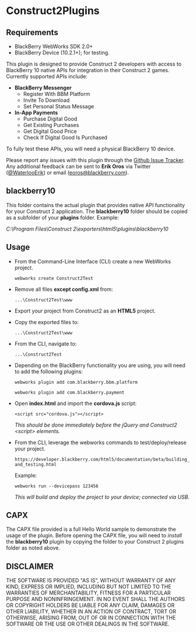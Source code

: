 Construct2Plugins
=================

## Requirements

* BlackBerry WebWorks SDK 2.0+
* BlackBerry Device (10.2.1+); for testing.

This plugin is designed to provide Construct 2 developers with access to BlackBerry 10 native APIs
for integration in their Construct 2 games. Currently supported APIs include:
* **BlackBerry Messenger**
  * Register With BBM Platform
  * Invite To Download
  * Set Personal Status Message
* **In-App Payments**
  * Purchase Digital Good
  * Get Existing Purchases
  * Get Digital Good Price
  * Check If Digital Good Is Purchased

To fully test these APIs, you will need a physical BlackBerry 10 device.

Please report any issues with this plugin through the [Github Issue Tracker](https://github.com/blackberry/Construct2Plugins/issues).
Any additional feedback can be sent to **Erik Oros** via Twitter ([@WaterlooErik](https://twitter.com/WaterlooErik))
or email (eoros@blackberry.com).

## blackberry10

This folder contains the actual plugin that provides native API functionality for your Construct 2 application.
The **blackberry10** folder should be copied as a subfolder of your **plugins** folder.
Example:

*C:\Program Files\Construct 2\exporters\html5\plugins\blackberry10*

## Usage

* From the Command-Line Interface (CLI) create a new WebWorks project.

	`webworks create Construct2Test`

* Remove all files **except config.xml** from:

	`...\Construct2Test\www`

* Export your project from Construct2 as an **HTML5** project.
* Copy the exported files to:

	`...\Construct2Test\www`

* From the CLI, navigate to:

	`...\Construct2Test`

* Depending on the BlackBerry functionality you are using, you will need to add the following plugins:

	`webworks plugin add com.blackberry.bbm.platform`

	`webworks plugin add com.blackberry.payment`

* Open **index.html** and import the **cordova.js** script:

	`<script src="cordova.js"></script>`

	*This should be done immediately before the jQuery and Construct2 \<script\> elements.*

* From the CLI, leverage the webworks commands to test/deploy/release your project.

	`https://developer.blackberry.com/html5/documentation/beta/building_and_testing.html`

	Example:
	
	`webworks run --devicepass 123456`
	
	*This will build and deploy the project to your device; connected via USB.*
	
## CAPX

The CAPX file provided is a full Hello World sample to demonstrate the usage of the plugin. Before opening the CAPX file, you will need to
*install* the **blackberry10** plugin by copying the folder to your Construct 2 plugins folder as noted above.

## DISCLAIMER

THE SOFTWARE IS PROVIDED "AS IS", WITHOUT WARRANTY OF ANY KIND, EXPRESS OR IMPLIED, INCLUDING BUT NOT LIMITED TO THE WARRANTIES OF MERCHANTABILITY, FITNESS FOR A PARTICULAR PURPOSE AND NONINFRINGEMENT. IN NO EVENT SHALL THE AUTHORS OR COPYRIGHT HOLDERS BE LIABLE FOR ANY CLAIM, DAMAGES OR OTHER LIABILITY, WHETHER IN AN ACTION OF CONTRACT, TORT OR OTHERWISE, ARISING FROM, OUT OF OR IN CONNECTION WITH THE SOFTWARE OR THE USE OR OTHER DEALINGS IN THE SOFTWARE.
